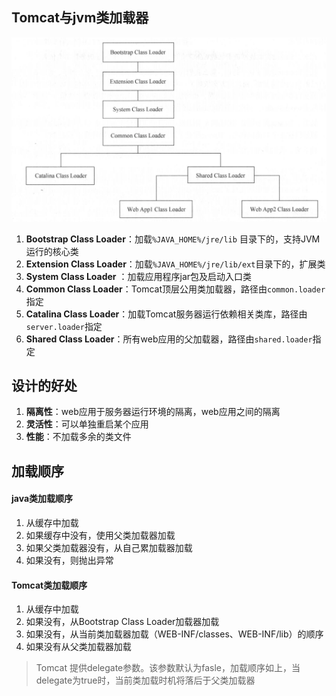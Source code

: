 ## Tomcat与jvm类加载器

![image-20180903223709265](../images/999999/image-20180903223709265.png)

1. **Bootstrap Class Loader**：加载`%JAVA_HOME%/jre/lib` 目录下的，支持JVM运行的核心类
2. **Extension Class Loader**：加载`%JAVA_HOME%/jre/lib/ext`目录下的，扩展类
3. **System Class Loader** ：加载应用程序jar包及启动入口类
4. **Common Class Loader**：Tomcat顶层公用类加载器，路径由`common.loader`指定
5. **Catalina Class Loader**：加载Tomcat服务器运行依赖相关类库，路径由`server.loader`指定
6. **Shared Class Loader**：所有web应用的父加载器，路径由`shared.loader`指定



## 设计的好处

1. **隔离性**：web应用于服务器运行环境的隔离，web应用之间的隔离
2. **灵活性**：可以单独重启某个应用
3. **性能**：不加载多余的类文件

## 加载顺序

#### java类加载顺序

1. 从缓存中加载
2. 如果缓存中没有，使用父类加载器加载
3. 如果父类加载器没有，从自己累加载器加载
4. 如果没有，则抛出异常

#### Tomcat类加载顺序

1. 从缓存中加载
2. 如果没有，从Bootstrap Class Loader加载器加载
3. 如果没有，从当前类加载器加载（WEB-INF/classes、WEB-INF/lib）的顺序
4. 如果没有从父类加载器加载



> Tomcat 提供delegate参数。该参数默认为fasle，加载顺序如上，当delegate为true时，当前类加载时机将落后于父类加载器

